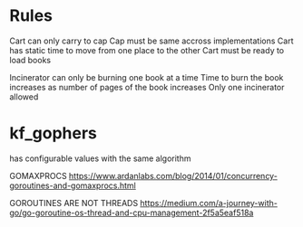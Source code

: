 # Rules

Cart can only carry to cap
Cap must be same accross implementations
Cart has static time to move from one place to the other
Cart must be ready to load books

Incinerator can only be burning one book at a time
Time to burn the book increases as number of pages of the book increases
Only one incinerator allowed

# kf_gophers
has configurable values with the same algorithm

GOMAXPROCS
https://www.ardanlabs.com/blog/2014/01/concurrency-goroutines-and-gomaxprocs.html

GOROUTINES ARE NOT THREADS
https://medium.com/a-journey-with-go/go-goroutine-os-thread-and-cpu-management-2f5a5eaf518a